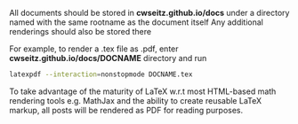All documents should be stored in **cwseitz.github.io/docs** under
a directory named with the same rootname as the document itself 
Any additional renderings should also be stored there

For example, to render a .tex file as .pdf, enter **cwseitz.github.io/docs/DOCNAME** directory and run

```bash
latexpdf --interaction=nonstopmode DOCNAME.tex
```

To take advantage of the maturity of LaTeX w.r.t
most HTML-based math rendering tools e.g. MathJax
and the ability to create reusable LaTeX markup,
all posts will be rendered as PDF for reading 
purposes. 




